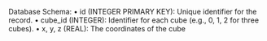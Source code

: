 Database Schema: 
	•	id (INTEGER PRIMARY KEY): Unique identifier for the record.
	•	cube_id (INTEGER): Identifier for each cube (e.g., 0, 1, 2 for three cubes).
	•	x, y, z (REAL): The coordinates of the cube
